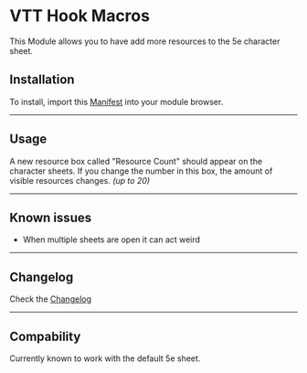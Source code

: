 # VTT Hook Macros

This Module allows you to have add more resources to the 5e character sheet.

## Installation

To install, import this [Manifest](https://raw.githubusercontent.com/ardittristan/5eSheet-resourcesPlus/master/module.json) into your module browser.

---

## Usage

A new resource box called "Resource Count" should appear on the character sheets. If you change the number in this box, the amount of visible resources changes. *(up to 20)*

---

## Known issues

* When multiple sheets are open it can act weird

---

## Changelog

Check the [Changelog](https://github.com/ardittristan/5eSheet-resourcesPlus/blob/master/CHANGELOG.md)

---

## Compability

Currently known to work with the default 5e sheet.

